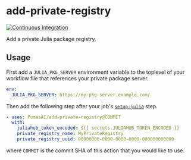 # add-private-registry

[![Continuous Integration](https://github.com/PumasAI/add-private-registry/actions/workflows/ci.yml/badge.svg "Continuous Integration")](https://github.com/PumasAI/add-private-registry/actions/workflows/ci.yml)

Add a private Julia package registry.

## Usage

First add a `JULIA_PKG_SERVER` environment variable to the toplevel of your workflow file that references your private package server.

```yml
env:
  JULIA_PKG_SERVER: https://my-pkg-server.example.com/
```

Then add the following step after your job's [`setup-julia`](https://github.com/julia-actions/setup-julia) step.

```yml
- uses: PumasAI/add-private-registry@COMMIT
  with:
    juliahub_token_encoded: ${{ secrets.JULIAHUB_TOKEN_ENCODED }}
    private_registry_name: MyPrivateRegistry
    private_registry_uuid: 00000000-0000-0000-0000-000000000000
```

where `COMMIT` is the commit SHA of this action that you would like to use.
